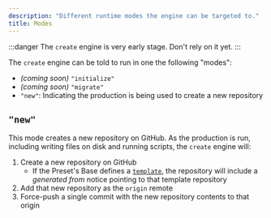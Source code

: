 ```yaml
---
description: "Different runtime modes the engine can be targeted to."
title: Modes
---
```


:::danger
The `create` engine is very early stage.
Don't rely on it yet.
:::

The `create` engine can be told to run in one the following "modes":

- _(coming soon)_ `"initialize"`
- _(coming soon)_ `"migrate"`
- `"new"`: Indicating the production is being used to create a new repository

## `"new"`

This mode creates a new repository on GitHub.
As the production is run, including writing files on disk and running scripts, the `create` engine will:

1. Create a new repository on GitHub
   - If the Preset's Base defines a [`template`](../apis/creators#createbase-template), the repository will include a _generated from_ notice pointing to that template repository
2. Add that new repository as the `origin` remote
3. Force-push a single commit with the new repository contents to that origin
